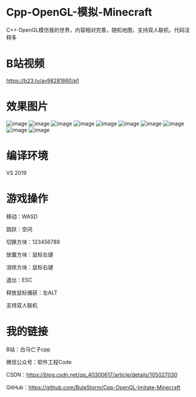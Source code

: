 # Cpp-OpenGL-模拟-Minecraft
C++ OpenGL模仿我的世界，内容相对完善，随机地图，支持双人联机，代码注释多

# B站视频
https://b23.tv/av98281860/p1

# 效果图片
![image](https://github.com/BuleStorm/Cpp-OpenGL-Imitate-Minecraft/blob/master/%E6%95%88%E6%9E%9C%E5%9B%BE%E7%89%87/1.PNG)
![image](https://github.com/BuleStorm/Cpp-OpenGL-Imitate-Minecraft/blob/master/%E6%95%88%E6%9E%9C%E5%9B%BE%E7%89%87/2.PNG)
![image](https://github.com/BuleStorm/Cpp-OpenGL-Imitate-Minecraft/blob/master/%E6%95%88%E6%9E%9C%E5%9B%BE%E7%89%87/3.PNG)
![image](https://github.com/BuleStorm/Cpp-OpenGL-Imitate-Minecraft/blob/master/%E6%95%88%E6%9E%9C%E5%9B%BE%E7%89%87/4.PNG)
![image](https://github.com/BuleStorm/Cpp-OpenGL-Imitate-Minecraft/blob/master/%E6%95%88%E6%9E%9C%E5%9B%BE%E7%89%87/5.PNG)
![image](https://github.com/BuleStorm/Cpp-OpenGL-Imitate-Minecraft/blob/master/%E6%95%88%E6%9E%9C%E5%9B%BE%E7%89%87/6.PNG)
![image](https://github.com/BuleStorm/Cpp-OpenGL-Imitate-Minecraft/blob/master/%E6%95%88%E6%9E%9C%E5%9B%BE%E7%89%87/7.PNG)
![image](https://github.com/BuleStorm/Cpp-OpenGL-Imitate-Minecraft/blob/master/%E6%95%88%E6%9E%9C%E5%9B%BE%E7%89%87/8.PNG)
![image](https://github.com/BuleStorm/Cpp-OpenGL-Imitate-Minecraft/blob/master/%E6%95%88%E6%9E%9C%E5%9B%BE%E7%89%87/9.PNG)
![image](https://github.com/BuleStorm/Cpp-OpenGL-Imitate-Minecraft/blob/master/%E6%95%88%E6%9E%9C%E5%9B%BE%E7%89%87/10.PNG)

# 编译环境
VS 2019

# 游戏操作
移动：WASD

跳跃：空间

切换方块：123456789

放置方块：鼠标左键

消除方块：鼠标右键

退出：ESC

释放鼠标捕获：左ALT

支持双人联机

# 我的链接
B站：白马亡子cpp

微信公众号：软件工程Code

CSDN：https://blog.csdn.net/qq_40300617/article/details/105027030

GitHub：https://github.com/BuleStorm/Cpp-OpenGL-Imitate-Minecraft
